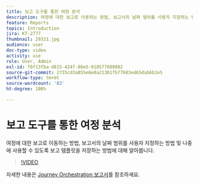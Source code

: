 ```yaml
---
title: 보고 도구를 통한 여정 분석
description: 여정에 대한 보고로 이동하는 방법, 보고서의 날짜 범위를 사용자 지정하는 방법 및 나중에 사용할 수 있도록 보고 템플릿을 저장하는 방법에 대해 알아봅니다.
feature: Reports
topics: Introduction
jira: KT-2777
thumbnail: 29321.jpg
audience: user
doc-type: video
activity: use
role: User, Admin
exl-id: f6f13fba-d815-424f-86e5-918577609882
source-git-commit: 2735cd3a855e6e8a21381fb77683ed65dab6b1e5
workflow-type: tm+mt
source-wordcount: '83'
ht-degree: 100%

---
```


# 보고 도구를 통한 여정 분석

여정에 대한 보고로 이동하는 방법, 보고서의 날짜 범위를 사용자 지정하는 방법 및 나중에 사용할 수 있도록 보고 템플릿을 저장하는 방법에 대해 알아봅니다.

>[!VIDEO](https://video.tv.adobe.com/v/29321?quality=12&learn=on)

자세한 내용은 [Journey Orchestration 보고서](https://experienceleague.adobe.com/docs/journeys/using/journey-reports/about-journey-reports.html?lang=ko)를 참조하세요.
